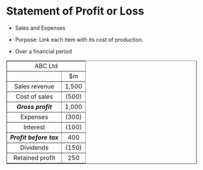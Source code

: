 # Statement of Profit or Loss

- Sales and Expenses
- Purpose: Link each item with its cost of production.

- Over a financial period


<table border="1">
    <tr>
    <td colspan="2" align="center">ABC Ltd</td>
    </tr>
    <tr align="center">
        <td></td>
        <td>$m</td>
    </tr>
    <tr align="center">
        <td>Sales revenue</td>
        <td>1,500</td>
    </tr>
    <tr align="center">
        <td>Cost of sales</td>
        <td>(500)</td>
    </tr>
    <tr align="center">
        <td><strong><em>Gross profit</em></strong></td>
        <td>1,000</td>
    </tr>
    <tr align="center">
        <td>Expenses</td>
        <td>(300)</td>
    </tr>
    <tr align="center">
        <td>Interest</td>
        <td>(100)</td>
    </tr>
    <tr align="center">
        <td><em><strong>Profit before tax</em></strong></td>
        <td>400</td>
    </tr>
    <tr align="center">
        <td>Dividends</td>
        <td>(150)</td>
    </tr>
    <tr align="center">
        <td>Retained profit</td>
        <td>250</td>
    </tr>
</table>